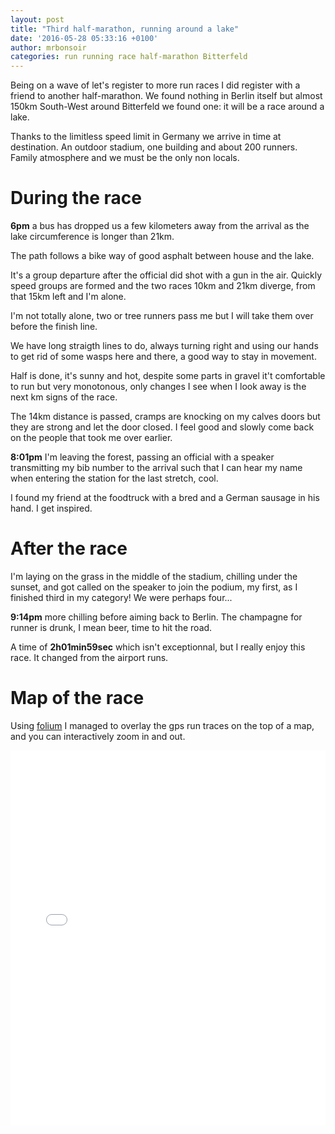 ```yaml
---
layout: post
title: "Third half-marathon, running around a lake"
date: '2016-05-28 05:33:16 +0100'
author: mrbonsoir
categories: run running race half-marathon Bitterfeld
---
```


Being on a wave of let's register to more run races I did register with a friend to another half-marathon. We found nothing in Berlin itself but almost 150km South-West around Bitterfeld we found one: it will be a race around a lake.

Thanks to the limitless speed limit in Germany we arrive in time at destination. An outdoor stadium, one building and about 200 runners. Family atmosphere and we must be the only non locals.

# During the race

**6pm** a bus has dropped us a few kilometers away from the arrival as the lake circumference is longer than 21km.

The path follows a bike way of good asphalt between house and the lake. 

It's a group departure after the official did shot with a gun in the air. Quickly speed groups are formed and the two races 10km and 21km diverge, from that 15km left and I'm alone.

I'm not totally alone, two or tree runners pass me but I will take them over before the finish line.

We have long straigth lines to do, always turning right and using our hands to get rid of some wasps here and there, a good way to stay in movement.

Half is done, it's sunny and hot, despite some parts in gravel it't comfortable to run but very monotonous, only changes I see when I look away is the next km signs of the race.

The 14km distance is passed, cramps are knocking on my calves doors but they are strong and let the door closed. I feel good and slowly come back on the people that took me over earlier.

**8:01pm** I'm leaving the forest, passing an official with a speaker transmitting my bib number to the arrival such that I can hear my name when entering the station for the last stretch, cool.

I found my friend at the foodtruck with a bred and a German sausage in his hand. I get inspired.

# After the race
I'm laying on the grass in the middle of the stadium, chilling under the sunset, and got called on the speaker to join the podium, my first, as I finished third in my category! We were perhaps four...

**9:14pm** more chilling before aiming back to Berlin. The champagne for runner is drunk, I mean beer, time to hit the road.

A time of **2h01min59sec** which isn't exceptionnal, but I really enjoy this race. It changed from the airport runs.

# Map of the race

Using [folium][folium-link] I managed to overlay the gps run traces on the top of a map, and you can interactively zoom in and out.

<iframe src='/data/mapBitterfeld.html' height="600px" width="100%" style="border:none;"></iframe>

[folium-link]:[https://python-visualization.github.io/folium/latest/]